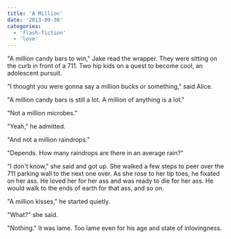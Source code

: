```yaml
---
title: 'A Million'
date: '2013-09-30'
categories:
  - 'flash-fiction'
  - 'love'
---
```


"A million candy bars to win," Jake read the wrapper. They were sitting on the
curb in front of a 711. Two hip kids on a quest to become cool, an adolescent
pursuit.

<!-- truncate -->


"I thought you were gonna say a million bucks or something," said Alice.

"A million candy bars is still a lot. A million of anything is a lot."

"Not a million microbes."

"Yeah," he admitted.

"And not a million raindrops."

"Depends. How many raindrops are there in an average rain?"

"I don't know," she said and got up. She walked a few steps to peer over the 711
parking wall to the next one over. As she rose to her tip toes, he fixated on
her ass. He loved her for her ass and was ready to die for her ass. He would
walk to the ends of earth for that ass, and so on.

"A million kisses," he started quietly.

"What?" she said.

"Nothing." It was lame. Too lame even for his age and state of inlovingness.
